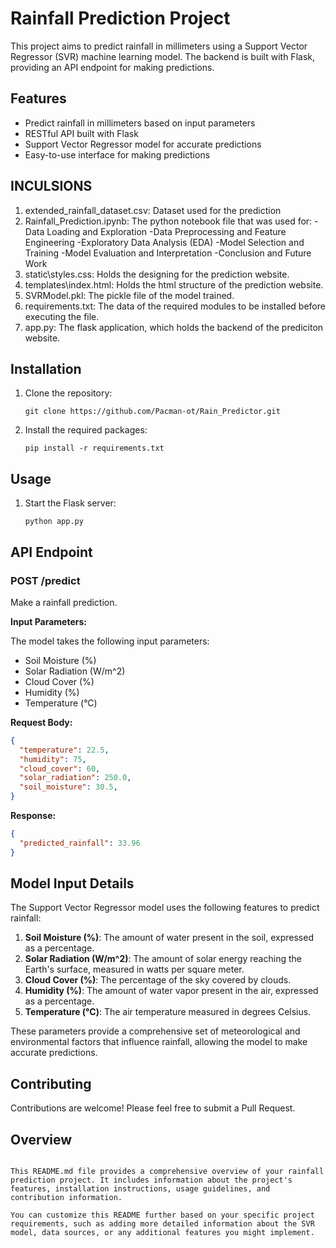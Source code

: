 # Rainfall Prediction Project

This project aims to predict rainfall in millimeters using a Support Vector Regressor (SVR) machine learning model. The backend is built with Flask, providing an API endpoint for making predictions.

## Features

- Predict rainfall in millimeters based on input parameters
- RESTful API built with Flask
- Support Vector Regressor model for accurate predictions
- Easy-to-use interface for making predictions

## INCULSIONS 
1. extended_rainfall_dataset.csv: Dataset used for the prediction
2. Rainfall_Prediction.ipynb: The python notebook file that was used for:
        -Data Loading and Exploration
        -Data Preprocessing and Feature Engineering
        -Exploratory Data Analysis (EDA)
        -Model Selection and Training
        -Model Evaluation and Interpretation
        -Conclusion and Future Work  
4. static\styles.css: Holds the designing for the prediction website.
5. templates\index.html: Holds the html structure of the prediction website.
6. SVRModel.pkl: The pickle file of the model trained.
7. requirements.txt: The data of the required modules to be installed before executing the file.
8. app.py: The flask application, which holds the backend of the prediciton website.

## Installation

1. Clone the repository:
   ```
   git clone https://github.com/Pacman-ot/Rain_Predictor.git
   ```

2. Install the required packages:
   ```
   pip install -r requirements.txt
   ```

## Usage

1. Start the Flask server:
   ```
   python app.py
   ```

## API Endpoint

### POST /predict

Make a rainfall prediction.

**Input Parameters:**

The model takes the following input parameters:

- Soil Moisture (%)
- Solar Radiation (W/m^2)
- Cloud Cover (%)
- Humidity (%)
- Temperature (°C)

**Request Body:**

```json
{
  "temperature": 22.5,
  "humidity": 75,
  "cloud_cover": 60,
  "solar_radiation": 250.0,
  "soil_moisture": 30.5,
}
```

**Response:**

```json
{
  "predicted_rainfall": 33.96
}
```

## Model Input Details

The Support Vector Regressor model uses the following features to predict rainfall:

1. **Soil Moisture (%)**: The amount of water present in the soil, expressed as a percentage.
2. **Solar Radiation (W/m^2)**: The amount of solar energy reaching the Earth's surface, measured in watts per square meter.
3. **Cloud Cover (%)**: The percentage of the sky covered by clouds.
4. **Humidity (%)**: The amount of water vapor present in the air, expressed as a percentage.
5. **Temperature (°C)**: The air temperature measured in degrees Celsius.

These parameters provide a comprehensive set of meteorological and environmental factors that influence rainfall, allowing the model to make accurate predictions.


## Contributing

Contributions are welcome! Please feel free to submit a Pull Request.

## Overview
```

This README.md file provides a comprehensive overview of your rainfall prediction project. It includes information about the project's features, installation instructions, usage guidelines, and contribution information. 

You can customize this README further based on your specific project requirements, such as adding more detailed information about the SVR model, data sources, or any additional features you might implement.
